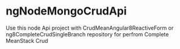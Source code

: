 # ngNodeMongoCrudApi
Use this node Api project with CrudMeanAngular8ReactiveForm or ng8CompleteCrudSingleBranch repository for perfrom Complete MeanStack Crud
